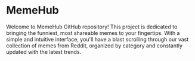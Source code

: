 # MemeHub
Welcome to MemeHub GitHub repository! This project is dedicated to bringing the funniest, most shareable memes to your fingertips. With a simple and intuitive interface, you'll have a blast scrolling through our vast collection of memes from Reddit, organized by category and constantly updated with the latest trends.
